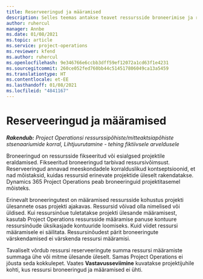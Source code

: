 ```yaml
---
title: Reserveeringud ja määramised
description: Selles teemas antakse teavet ressursside broneerimise ja ressurside määramise erinevuste kohta.
author: ruhercul
manager: Annbe
ms.date: 01/08/2021
ms.topic: article
ms.service: project-operations
ms.reviewer: kfend
ms.author: ruhercul
ms.openlocfilehash: 9e346766e6ccbb3dff59ef12072a1cd63f1e4231
ms.sourcegitcommit: 260ce052fed760bb44c514517806049ca13a5459
ms.translationtype: HT
ms.contentlocale: et-EE
ms.lasthandoff: 01/08/2021
ms.locfileid: "4841167"
---
```

# <a name="bookings-vs-assignments"></a>Reserveeringud ja määramised

_**Rakendub:** Project Operationsi ressurssipõhiste/mitteaktsiapõhiste stsenaariumide korral,  Lihtjuurutamine - tehing fiktiivsele arveldusele_

Broneeringud on ressursside fikseeritud või esialgsed projektile eraldamised. Fikseeritud broneeringud tarbivad ressursivõimsust. Reserveeringud annavad meeskondadele korralduslikud kontseptsioonid, et nad mõistaksid, kuidas ressursid erinevate projektide üleselt rakendatakse. Dynamics 365 Project Operations peab broneeringuid projektitasemel mõisteks. 

Erinevalt broneeringutest on määramised ressursside kohustus projekti ülesannete osas projekti ajakavas. Ressursid võivad olla nimelised või üldised.  Kui ressursinõue tuletatakse projekti ülesande määramisest, kasutab Project Operations ressursside määramise panuse kontuure ressursinõude üksikasjade kontuuride loomiseks. Kuid viidet ressursi määramisele ei säilitata. Ressursinõudest pärit broneeringute värskendamised ei värskenda ressursi määramisi.

Tavaliselt võrdub ressursi reserveeringute summa ressursi määramiste summaga ühe või mitme ülesande üleselt. Samas Project Operations ei jõusta seda kokkulepet. Vaates **Vastavusseviimine** kuvatakse projektijuhile kohti, kus ressursi broneeringud ja määramised ei ühti.


